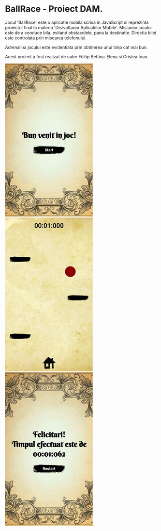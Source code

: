 # BallRace - Proiect DAM.

Jocul 'BallRace' este o aplicatie mobila scrisa in JavaScript si reprezinta proiectul final la materia 'Dezvoltarea Aplicatiilor Mobile'.
Misiunea jocului este de a conduce bila, evitand obstacolele, pana la destinatie. Directia bilei este controlata prin miscarea telefonului.

Adrenalina jocului este evidentiata prin obtinerea unui timp cat mai bun.

Acest proiect a fost realizat de catre Fülöp Bettina-Elena si Cristea Ioan.

![](readme-pc-3.jpeg)
![](readme-pc-2.jpeg)
![](readme-pc-1.jpeg)